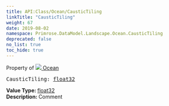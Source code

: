 ```yaml
---
title: API:Class/Ocean/CausticTiling
linkTitle: "CausticTiling"
weight: 67
date: 2019-08-02
namespace: Primrose.DataModel.Landscape.Ocean.CausticTiling
deprecated: false
no_list: true
toc_hide: true
---
```

Property of <a href="/docs/api-reference/Class/Ocean"><img src="/icons/silk/waves2.png"/>&nbsp;Ocean</a>
<pre class="method-declaration">
CausticTiling: <a class="type" href="/docs/api-reference/System/Primitives#single">float32</a></pre>
<b>Value Type: </b>
<a class="type" href="/docs/api-reference/System/Primitives#single">float32</a>
<br/>
<b>Description: </b>
Comment

